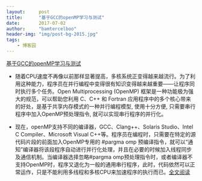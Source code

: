 ```yaml
---
layout:     post
title:      "基于GCC的openMP学习与测试"
date:       2017-07-02
author:     "bamtercelboo"
header-img: "img/post-bg-2015.jpg"
tags:
    - 博客园
---
```


> <div>
  <a href="http://www.cnblogs.com/bamtercelboo/p/7107009.html">基于GCC的openMP学习与测试</a></div>


- 随着CPU速度不再像以前那样显著提高，多核系统正变得越来越流行。为了利用这种能力，程序员在并行编程中变得很有知识变得越来越重要——让程序同时执行多个任务。Open Multiprocessing (OpenMP) 框架是一种功能极为强大的规范，可以帮助您利用 C、C++ 和 Fortran 应用程序中的多个核心带来的好处，是基于共享内存模式的一种并行编程模型, 使用十分方便, 只需要串行程序中加入OpenMP预处理指令, 就可以实现串行程序的并行化。
  

- 现在，openMP支持不同的编译器，GCC、Clang++、Solaris Studio、Intel C Compiler、Microsoft Visual C++等。程序员在编程时，只需要在特定的源代码片段的前面加入OpenMP专用的 #pargma omp 预编译指令，就可以“通知”编译器将该段程序自动进行并行化处理，并且在必要的时候加入线程同步及通信机制。当编译器选择忽略#pargma omp预处理指令时，或者编译器不支持OpenMP时，程序又退化为一般的通用串行程序，此时，代码依然可以正常运作，只是不能利用多线程和多核CPU来加速程序的执行而已。<a href="http://www.cnblogs.com/bamtercelboo/p/7107009.html">全文阅读</a>



